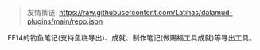 > 友情裤链: https://raw.githubusercontent.com/Latihas/dalamud-plugins/main/repo.json

FF14的钓鱼笔记(支持鱼糕导出)、成就、制作笔记(做赐福工具成就)等导出工具。